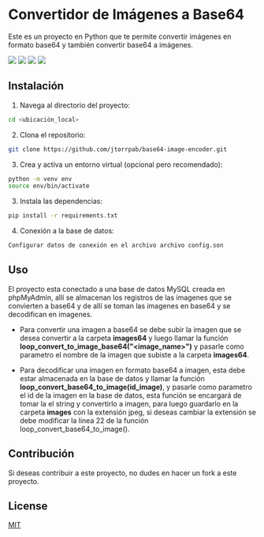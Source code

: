# Convertidor de Imágenes a Base64

Este es un proyecto en Python que te permite convertir imágenes en formato base64 y también convertir base64 a imágenes.

<a href="Documentación"><img src="https://img.shields.io/badge/Doc-Actualizada-informational"></a>
<a href="Status"><img src="https://img.shields.io/badge/Status-Success-success"></a>
<a href="Lenguaje"><img src="https://img.shields.io/badge/Lenguaje-Python-blue"></a>
<a href="License"><img src="https://img.shields.io/badge/License-MIT-important"></a>

## Instalación

1. Navega al directorio del proyecto:
```bash
cd <ubicación_local>
```

2. Clona el repositorio:
```bash
git clone https://github.com/jtorrpab/base64-image-encoder.git
```
3. Crea y activa un entorno virtual (opcional pero recomendado):
```bash
python -m venv env
source env/bin/activate
```
3. Instala las dependencias:
```bash
pip install -r requirements.txt
```
4. Conexión a la base de datos:
```bash
Configurar datos de conexión en el archivo archivo config.son
```
## Uso
El proyecto esta conectado a una base de datos MySQL creada en phpMyAdmin, allí se almacenan los registros de las imagenes que se convierten a base64 y de allí se toman las imagenes en base64 y se decodifican en imagenes.

- Para convertir una imagen a base64 se debe subir la imagen que se desea convertir a la carpeta **images64** y luego llamar la función **loop_convert_to_image_base64("<image_name>")** y pasarle como parametro el nombre de la imagen que subiste a la carpeta **images64**.

- Para decodificar una imagen en formato base64 a imagen, esta debe estar almacenada en la base de datos y llamar la función **loop_convert_base64_to_image(id_image)**, y pasarle como parametro el id de la imagen en la base de datos, esta función se encargará de tomar la el string y convertirlo a imagen, para luego guardarlo en la carpeta **images** con la extensión jpeg, si deseas cambiar la extensión se debe modificar la linea 22  de la función loop_convert_base64_to_image().

## Contribución

Si deseas contribuir a este proyecto, no dudes en hacer un fork a este proyecto.

## License
[MIT](https://choosealicense.com/licenses/mit/)
